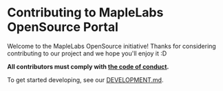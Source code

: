 # Contributing to MapleLabs OpenSource Portal

Welcome to the MapleLabs OpenSource initiative! Thanks for considering contributing to
our project and we hope you'll enjoy it :D

**All contributors must comply with
[the code of conduct](./code-of-conduct.md).**

To get started developing, see our [DEVELOPMENT.md](./development.md).
